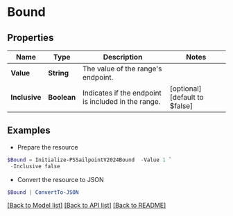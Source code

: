 # Bound
## Properties

Name | Type | Description | Notes
------------ | ------------- | ------------- | -------------
**Value** | **String** | The value of the range&#39;s endpoint. | 
**Inclusive** | **Boolean** | Indicates if the endpoint is included in the range. | [optional] [default to $false]

## Examples

- Prepare the resource
```powershell
$Bound = Initialize-PSSailpointV2024Bound  -Value 1 `
 -Inclusive false
```

- Convert the resource to JSON
```powershell
$Bound | ConvertTo-JSON
```

[[Back to Model list]](../README.md#documentation-for-models) [[Back to API list]](../README.md#documentation-for-api-endpoints) [[Back to README]](../README.md)

